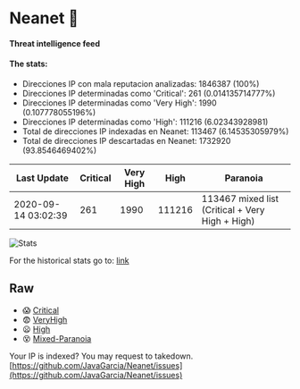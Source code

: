 # Neanet :hocho:
#### Threat intelligence feed
#### The stats:

- Direcciones IP con mala reputacion analizadas: 1846387 (100%)
- Direcciones IP determinadas como 'Critical':  261 (0.014135714777%)
- Direcciones IP determinadas como 'Very High':  1990 (0.107778055196%)
- Direcciones IP determinadas como 'High':  111216 (6.02343928981)
- Total de direcciones IP indexadas en Neanet:  113467 (6.14535305979%)
- Total de direcciones IP descartadas en Neanet:  1732920 (93.8546469402%)

| Last Update | Critical | Very High | High | Paranoia |
| --- | --- | --- | --- | --- |
| 2020-09-14 03:02:39 | 261 | 1990 | 111216 | 113467 mixed list (Critical + Very High + High)|

![Stats](https://docs.google.com/spreadsheets/d/e/2PACX-1vSnaNMIXVabIpDJjufMlzH7poXnshF3mgd8Is1g9ytUEzVsP5my4Trn8f-xkoLLQ38xpL3HtmUexLo6/pubchart?oid=501124687&format=image)

For the historical stats go to: [link](/stats.csv)
## Raw
- :scream: [Critical](https://raw.githubusercontent.com/JavaGarcia/Neanet/master/blacklists/neanet_critical.txt)
- :fearful: [VeryHigh](https://raw.githubusercontent.com/JavaGarcia/Neanet/master/blacklists/neanet_veryHigh.txtt)
- :frowning: [High](https://raw.githubusercontent.com/JavaGarcia/Neanet/master/blacklists/neanet_high.txt)
- :dizzy_face: [Mixed-Paranoia](https://raw.githubusercontent.com/JavaGarcia/Neanet/master/blacklists/neanet_all.txt)


Your IP is indexed? You may request to takedown. [https://github.com/JavaGarcia/Neanet/issues](https://github.com/JavaGarcia/Neanet/issues)





































































































































































































































































































































































































































































































































































































































































































































































































